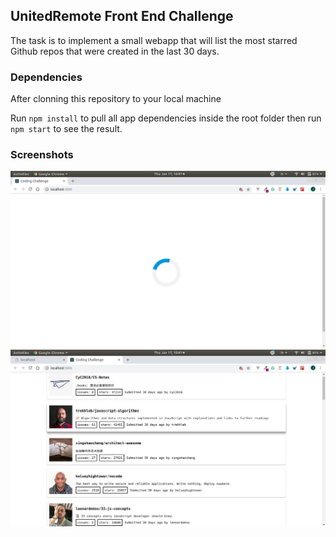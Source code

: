 ## UnitedRemote Front End Challenge

The task is to implement a small webapp that will list the most starred Github repos that were created in the last 30 days.


### Dependencies

After clonning this repository to your local machine

Run `npm install` to pull all app dependencies inside the root folder then run `npm start` to see the result.


### Screenshots

![Home Loading](https://github.com/jaouadballat/CodingChalleng/blob/master/screenshots/loading.png)
![Home Page](https://github.com/jaouadballat/CodingChalleng/blob/master/screenshots/lists.png)
